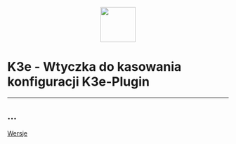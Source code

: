 <p align="center">
    <a href="https://k3e.pl" target="_blank">
        <img src="https://k3e.pl/wp-content/uploads/2022/07/logo-pasek.png" height="80px">
    </a>
</p>

# K3e - Wtyczka do kasowania konfiguracji K3e-Plugin

------------------
...
------------------
[Wersje](https://k3e.pl/k3eplugins/k3e-plugin-reset/)
